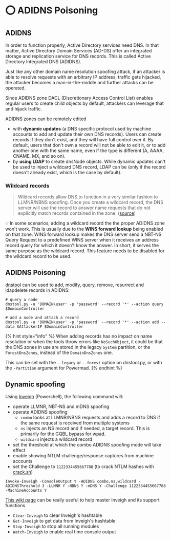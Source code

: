 # ⭕ ADIDNS Poisoning

## ADIDNS

In order to function properly, Active Directory services need DNS. In that matter, Active Directory Domain Services (AD-DS) offer an integrated storage and replication service for DNS records. This is called Active Directory Integrated DNS (ADIDNS).

Just like any other domain name resolution spoofing attack, if an attacker is able to resolve requests with an arbitrary IP address, traffic gets hijacked, the attacker becomes a man-in-the-middle and further attacks can be operated.

Since ADIDNS zone DACL (Discretionary Access Control List) enables regular users to create child objects by default, attackers can leverage that and hijack traffic.

ADIDNS zones can be remotely edited

* with **dynamic updates** (a DNS specific protocol used by machine accounts to add and update their own DNS records). Users can create records if they don't exist, and they will have full control over it. By default, users that don't own a record will not be able to edit it, or to add another one with the same name, even if the type is different (A, AAAA, CNAME, MX, and so on).
* by **using LDAP** to create dnsNode objects. While dynamic updates can't be used to inject a wildcard DNS record, LDAP can be (only if the record doesn't already exist, which is the case by default).

### Wildcard records <a href="#wildcard-records" id="wildcard-records"></a>

> Wildcard records allow DNS to function in a very similar fashion to LLMNR/NBNS spoofing. Once you create a wildcard record, the DNS server will use the record to answer name requests that do not explicitly match records contained in the zone. ([source](https://blog.netspi.com/exploiting-adidns/#wildcard))

​💡 In some scenarios, adding a wildcard record the the proper ADIDNS zone won't work. This is usually due to the **WINS forward lookup** being enabled on that zone. WINS forward lookup makes the DNS server send a NBT-NS Query Request to a predefined WINS server when it receives an address record query for which it doesn't know the answer. In short, it serves the same purpose as the wildcard record. This feature needs to be disabled for the wildcard record to be used.

## ADIDNS Poisoning

[dnstool](https://github.com/dirkjanm/krbrelayx/blob/master/dnstool.py) can be used to add, modify, query, remove, resurrect and ldapdelete records in ADIDNS:

```
# query a node
dnstool.py -u 'DOMAIN\user' -p 'password' --record '*' --action query $DomainController
​
# add a node and attach a record
dnstool.py -u 'DOMAIN\user' -p 'password' --record '*' --action add --data $AttackerIP $DomainController
```

{% hint style="info" %}
When adding records has no impact on name resolution or when the tools throw errors like `NoSuchObject`, it could be that the DNS zones in use are stored in the legacy `System` partition, or the `ForestDnsZones`, instead of the `DomainDnsZones` one.

This can be set with the `--legacy` or `--forest` option on dnstool.py, or with the `-Partition` argument for Powermad.
{% endhint %}

## Dynamic spoofing

Using [Inveigh](https://github.com/Kevin-Robertson/Inveigh) (Powershell), the following command will:

* operate LLMNR, NBT-NS and mDNS spoofing​
* operate ADIDNS spoofing
  * `combo` looks at LLMNR/NBNS requests and adds a record to DNS if the same request is received from multiple systems
  * `ns` injects an NS record and if needed, a target record. This is primarily for the GQBL bypass for wpad.
  * `wildcard` injects a wildcard record
* set the threshold at which the combo ADIDNS spoofing mode will take effect
* enable showing NTLM challenge/response captures from machine accounts
* set the Challenge to `1122334455667788` (to crack NTLM hashes with [crack.sh](https://crack.sh))

```
Invoke-Inveigh -ConsoleOutput Y -ADIDNS combo,ns,wildcard -ADIDNSThreshold 3 -LLMNR Y -NBNS Y -mDNS Y -Challenge 1122334455667788 -MachineAccounts Y
```

​[This wiki page](https://github.com/Kevin-Robertson/Inveigh/wiki/Basics) can be really useful to help master Inveigh and its support functions

* `Clear-Inveigh` to clear Inveigh's hashtable
* `Get-Inveigh` to get data from Inveigh's hashtable
* `Stop-Inveigh` to stop all running modules
* `Watch-Inveigh` to enable real time console output
